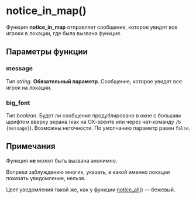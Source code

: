 # notice_in_map()
Функция **notice_in_map** отправляет сообщение, которое увидят все игроки в локации, где была вызвана функция.

## Параметры функции
### message
Тип *string*. **Обязательный параметр**. Сообщение, которое увидят все игрок на локации.

### big_font
Тип *boolean*. Будет ли сообщение продублировано в окне с большим шрифтом вверху экрана (как на ОХ-эвенте или через чат-команду `/b {message}`). Возможны неточности. По умолчанию параметр равен `false`.

## Примечания
Функция **не** может быть вызвана анонимно.

Вопреки заблуждению многих, указать, в какой именно локации показать уведомление, нельзя.

Цвет уведомления такой же, как у функции [notice_all](../global/notice_all.md)() &mdash; бежевый.